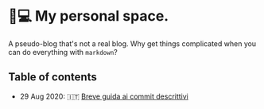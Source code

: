 # 🍍💻 My personal space.
A pseudo-blog that's not a real blog.
Why get things complicated when you can do everything with `markdown`?

## Table of contents
- 29 Aug 2020: 🇮🇹 [Breve guida ai commit descrittivi](https://dandelionsam.github.io/articles/breve-guida-ai-commit-descrittivi)
